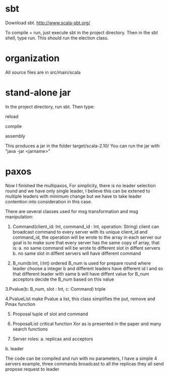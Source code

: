 
sbt
=====
Download sbt.
http://www.scala-sbt.org/

To compile + run, just execute sbt in the project directory.
Then in the sbt shell, type run. This should run the election class.

organization
=====
All source files are in src/main/scala


stand-alone jar
=====
In the project directory, run sbt.
Then type:

reload

compile

assembly

This produces a jar in the folder target/scala-2.10/
You can run the jar with "java -jar \<jarname\>"


paxos
=====
Now I finished the multipaxos, For simplicity, there is no leader selection round and we
have only single leader, I believe this can be extened to multiple leaders with minimum change but we have
to take leader contention into consideration in this case.

There are several classes used for msg transformation and msg manipulation:

1. Command(client\_id: Int, command\_id : Int, operation: String)
client can broadcast command to every server with its unique client\_id 
and command\_id, the operation will be wrote to the array in each server
our goal is to make sure that every server has the same copy of array, that is:
a. no same command will be wrote to different slot in diffent servers
b. no same slot in diffent servers will have different command 

2. B\_num(b:Int, l:Int) ordered
B\_num is used for prepare round where leader choose a integer b and different 
leaders have different id l and so that different leader with same b will have diffent value for B\_num
acceptors decide the B\_num based on this value

3.Pvalue(b: B\_num, slot : Int, c: Command)
triple

4.PvalueList
make Pvalue a list, this class simplifies the put, remove and Pmax function

5. Proposal
tuple of slot and command

6. ProposalList
critical function Xor as is presented in the paper and many search functions

7. Server
roles: 
a. replicas and acceptors

b. leader

The code can be compiled and run with no parameters, I have a simple 4 servers example, three commands broadcast to all the replicas
they all send propose request to leader

